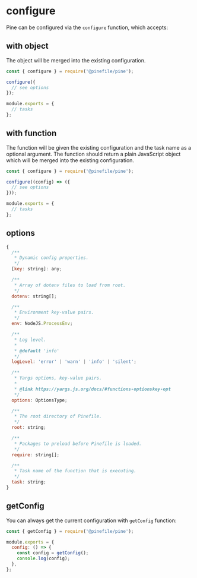 # configure

Pine can be configured via the `configure` function, which accepts:

## with object

The object will be merged into the existing configuration.

```js
const { configure } = require('@pinefile/pine');

configure({
  // see options
});

module.exports = {
  // tasks
};
```

## with function

The function will be given the existing configuration and the task name as a optional argument. The function should return a plain JavaScript object which will be merged into the existing configuration.

```js
const { configure } = require('@pinefile/pine');

configure((config) => ({
  // see options
}));

module.exports = {
  // tasks
};
```

## options

```js
{
  /**
   * Dynamic config properties.
   */
  [key: string]: any;

  /**
   * Array of dotenv files to load from root.
   */
  dotenv: string[];

  /**
   * Environment key-value pairs.
   */
  env: NodeJS.ProcessEnv;

  /**
   * Log level.
   *
   * @default 'info'
   */
  logLevel: 'error' | 'warn' | 'info' | 'silent';

  /**
   * Yargs options, key-value pairs.
   *
   * @link https://yargs.js.org/docs/#functions-optionskey-opt
   */
  options: OptionsType;

  /**
   * The root directory of Pinefile.
   */
  root: string;

  /**
   * Packages to preload before Pinefile is loaded.
   */
  require: string[];

  /**
   * Task name of the function that is executing.
   */
  task: string;
}
```

## getConfig

You can always get the current configuration with `getConfig` function:

```js
const { getConfig } = require('@pinefile/pine');

module.exports = {
  config: () => {
    const config = getConfig();
    console.log(config);
  },
};
```
